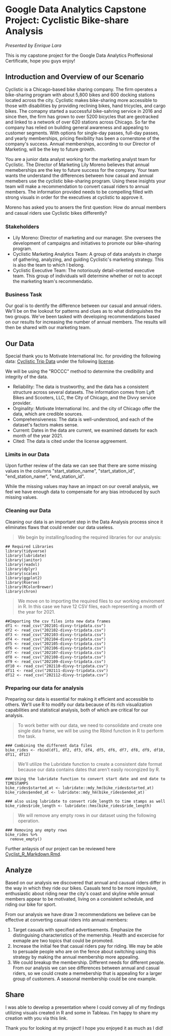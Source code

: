 # Google Data Analytics Capstone Project: Cyclistic Bike-share Analysis
*Presented by Enrique Lara*

This is my capstone project for the Google Data Analytics Proffesional Certificate, hope you guys enjoy!

## Introduction and Overview of our Scenario
Cyclistic is a Chicago-based bike sharing company. The firm operates a bike-sharing program with about 5,800 bikes and 600 docking stations located across the city. Cyclistic makes bike-sharing more accessible to those with disabilities by providing reclining bikes, hand tricycles, and cargo bikes. The comapny started a successful bike-sahring service in 2016 and since then, the firm has grown to over 5200 bicycles that are geotracked and linked to a network of over 620 stations across Chicago. So far the company has relied on building general awareness and appealing to customer segments. With options for single-day passes, full-day passes, and yearly memberships, pricing flexibility has been a cornerstone of the company's success. Annual memberships, according to our Director of Marketing, will be the key to future growth.

You are a junior data analyst working for the marketing analyst team for Cyclistic. The Director of Marketing Lily Moreno believes that annual memeberships are the key to future success for the company. Your team wants the understand the differences between how casual and annual memebers use the cyclistic bike-sharing program. Using these insights your team will make a recommendation to convert casual riders to annual members. The information provided needs to be compelling filled with strong visuals in order for the executives at cyclistic to approve it. 

Moreno has asked you to ansers the first question: How do annual members and casual riders use Cyclistic bikes diﬀerently?

### Stakeholders
- Lily Moreno: Director of marketing and our manager. She oversees the development of campaigns and initiatives to promote our bike-sharing program.
- Cyclistic Marketing Analytics Team: A group of data analysts in charge of gathering, analyzing, and guiding Cyclistic's marketing strategy. This is also the team to which I belong. 
- Cyclistic Executive Team: The notoriously detail-oriented executive team. This group of individuals will determine whether or not to accept the marketing team's recommendatio.

### Business Task
Our goal is to dentify the difference between our casual and annual riders. We'll be on the lookout for patterns and clues as to what distinguishes the two groups. We've been tasked with developing recommendations based on our results for increasing the number of annual members. The results will then be shared with our marketing team.

## Our Data
Special thank you to Motivate International Inc. for providing the following data:
[Cyclistic Trip Data](https://divvy-tripdata.s3.amazonaws.com/index.html) under the following [license](https://ride.divvybikes.com/data-license-agreement).

We will be using the "ROCCC" method to determine the credibility and integrity of the data.
- Reliability: The data is trustworthy, and the data has a consistent structure across several datasets. The information comes from Lyft Bikes and Scooters, LLC, the City of Chicago, and the Divvy service provider.
- Orginality: Motivate International Inc. and the city of Chicago offer the data, which are credible sources.
- Comprehensiveness: The data is well-understood, and each of the dataset's factors makes sense.
- Current: Dates in the data are current, we examined datsets for each month of the year 2021.
- Cited: The data is cited under the license aggreement.


### Limits in our Data
Upon further review of the data we can see that there are some missing values in the columns "start_station_name", "start_station_id", "end_station_name", "end_station_id".

While the missing values may have an impact on our overall analysis, we feel we have enough data to compensate for any bias introduced by such missing values. 

### Cleaning our Data
Cleaning our data is an important step in the Data Analysis process since it eliminates flaws that could render our data useless.

> We begin by installing/loading the required libraries for our analysis:
```{r}
## Required Libraries
library(tidyverse)
library(lubridate)
library(janitor)
library(readxl)
library(dplyr)
library(scales) 
library(ggplot2)
library(Rserve)
library(RColorBrewer)
library(chron)
```
> We move on to importing the required files to our working enviroment in R. In this case we have 12 CSV files, each representing a month of the year for 2021.
```{r}
##Importing the csv files into new data frames
df1 <- read_csv("202101-divvy-tripdata.csv")
df2 <- read_csv("202102-divvy-tripdata.csv")
df3 <- read_csv("202103-divvy-tripdata.csv")
df4 <- read_csv("202104-divvy-tripdata.csv")
df5 <- read_csv("202105-divvy-tripdata.csv")
df6 <- read_csv("202106-divvy-tripdata.csv")
df7 <- read_csv("202107-divvy-tripdata.csv")
df8 <- read_csv("202108-divvy-tripdata.csv")
df9 <- read_csv("202109-divvy-tripdata.csv")
df10 <- read_csv("202110-divvy-tripdata.csv")
df11 <- read_csv("202111-divvy-tripdata.csv")
df12 <- read_csv("202112-divvy-tripdata.csv")
```
### Preparing our data for analysis
Preparing our data is essential for making it efficient and accessible to others. We'll use R to modify our data because of its rich visualization capabilities and statistical analysis, both of which are critical for our analysis.

> To work better with our data, we need to consolidate and create one single data frame, we will be using the Rbind function in R to perform the task.
```{r}
### Combining the different data files
bike_rides <- rbind(df1, df2, df3, df4, df5, df6, df7, df8, df9, df10, df11, df12)
```
> We'll utilize the Lubridate function to create a consistent date format because our data contains dates that aren't easily rocongized by R.
```{r}
### Using the lubridate function to convert start date and end date to TIMESTAMPS
bike_rides$started_at <- lubridate::mdy_hm(bike_rides$started_at)
bike_rides$ended_at <- lubridate::mdy_hm(bike_rides$ended_at)

### also using lubridate to convert ride_length to time stamps as well
bike_rides$ride_length <- lubridate::hms(bike_rides$ride_length)
```
> We will remove any empty rows in our dataset using the following operation.
```{r}
### Removing any empty rows
bike_rides %>%
  remove_empty()
```
Further anlaysis of our project can be reviewed here [Cyclist_R_Markdown.Rmd](https://github.com/enriquelara11/Cyclistic/blob/main/Cyclist_R_Markdown.Rmd).




## Analyze
Based on our analysis we discovered that annual and causual riders differ in the way in which they ride our bikes. Casuals tend to be more impulsive, enthusiastic about riding near the city's coast and skyline while annual members appear to be motivated, living on a consistent schedule, and riding our bike for sport.


From our analysis we have draw 3 recommendations we believe can be effective at converting casual riders into annual members: 
1. Target casuals with specified advertisements. Emphasize the distinguising characteristics of the memership. Health and excercise for exmaple are two topics that could be promoted.
2. Increase the initial fee that casual riders pay for riding. We may be able to persuade people who are on the fence about switching using this strategy by making the annual membership more appealing.
3. We could breakup the membership. Different needs for different people. From our analysis we can see differences between annual and casual riders, so we could create a memebership that is appealing for a larger group of customers. A seasonal membership could be one example.

## Share
I was able to develop a presentation where I could convey all of my findings utilizing visuals created in R and some in Tableau. I'm happy to share my creation with you via this link.


Thank you for looking at my project! I hope you enjoyed it as much as I did!



